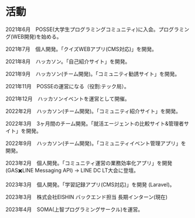 # 活動

2021年6月　POSSE(大学生プログラミングコミュニティ)に入会。プログラミング(WEB開発)を始める。

2021年7月　個人開発。「クイズWEBアプリ(CMS対応)」を開発。

2021年8月　ハッカソン。「自己紹介サイト」を開発。

2021年9月　ハッカソン(チーム開発)。「コミュニティ勧誘サイト」を開発。

2021年11月　POSSEの運営になる（役割:テック局）。

2021年12月　ハッカソンイベントを運営として開催。

2022年2月　ハッカソン(チーム開発)。「コミュニティ紹介サイト」を開発。

2022年3月　3ヶ月間のチーム開発。「就活エージェントの比較サイト&管理者サイト」を開発。

2022年9月　ハッカソン(チーム開発)。「コミュニティイベント管理アプリ」を開発。

2023年2月　個人開発。「コミュニティ運営の業務効率化アプリ」を開発 (GAS✖️LINE Messaging API) → LINE DC LT大会に登壇。

2023年3月　個人開発。「学習記録アプリ(CMS対応)」を開発 (Laravel)。

2023年3月　株式会社EISHIN バックエンド担当 長期インターン(現在)

2023年4月　SOMA(上智プログラミングサークル)を運営。

